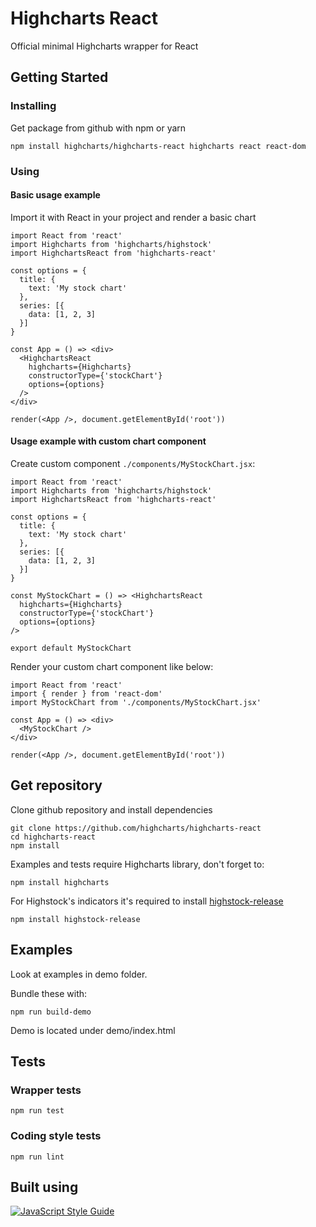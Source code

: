 # Highcharts React
Official minimal Highcharts wrapper for React

## Getting Started

### Installing

Get package from github with npm or yarn

```
npm install highcharts/highcharts-react highcharts react react-dom
```

### Using

#### Basic usage example

Import it with React in your project and render a basic chart

```
import React from 'react'
import Highcharts from 'highcharts/highstock'
import HighchartsReact from 'highcharts-react'

const options = {
  title: {
    text: 'My stock chart'
  },
  series: [{
    data: [1, 2, 3]
  }]
}

const App = () => <div>
  <HighchartsReact
    highcharts={Highcharts}
    constructorType={'stockChart'}
    options={options}
  />
</div>

render(<App />, document.getElementById('root'))
```

#### Usage example with custom chart component

Create custom component `./components/MyStockChart.jsx`:

```
import React from 'react'
import Highcharts from 'highcharts/highstock'
import HighchartsReact from 'highcharts-react'

const options = {
  title: {
    text: 'My stock chart'
  },
  series: [{
    data: [1, 2, 3]
  }]
}

const MyStockChart = () => <HighchartsReact
  highcharts={Highcharts}
  constructorType={'stockChart'}
  options={options}
/>

export default MyStockChart
```

Render your custom chart component like below:

```
import React from 'react'
import { render } from 'react-dom'
import MyStockChart from './components/MyStockChart.jsx'

const App = () => <div>
  <MyStockChart />
</div>

render(<App />, document.getElementById('root'))
```

## Get repository

Clone github repository and install dependencies

```
git clone https://github.com/highcharts/highcharts-react
cd highcharts-react
npm install
```

Examples and tests require Highcharts library, don't forget to:

```
npm install highcharts
```

For Highstock's indicators it's required to install [highstock-release](https://www.npmjs.com/package/highstock-release)

```
npm install highstock-release
```

## Examples

Look at examples in demo folder.

Bundle these with:

```
npm run build-demo
```

Demo is located under demo/index.html

## Tests

### Wrapper tests

```
npm run test
```

### Coding style tests

```
npm run lint
```

## Built using

[![JavaScript Style Guide](https://cdn.rawgit.com/feross/standard/master/badge.svg)](https://github.com/feross/standard)

